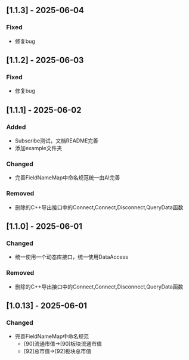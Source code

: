 ## [1.1.3] - 2025-06-04

### Fixed

- 修复bug

## [1.1.2] - 2025-06-03

### Fixed

- 修复bug

## [1.1.1] - 2025-06-02

### Added

- Subscribe测试，文档README完善
- 添加example文件夹

### Changed

- 完善FieldNameMap中命名规范统一由AI完善

### Removed

- 删除的C++导出接口中的Connect,Connect,Disconnect,QueryData函数

## [1.1.0] - 2025-06-01

### Changed

- 统一使用一个动态库接口，统一使用DataAccess

### Removed

- 删除的C++导出接口中的Connect,Connect,Disconnect,QueryData函数

## [1.0.13] - 2025-06-01

### Changed

- 完善FieldNameMap中命名规范
    - [90]流通市值->[90]板块流通市值
    - [92]总市值->[92]板块总市值
